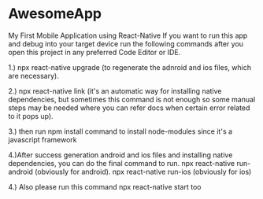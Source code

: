 # AwesomeApp
My First Mobile Application using React-Native
If you want to run this app and debug into your target device run the following commands after you open this project in any preferred Code Editor or IDE.

1.) npx react-native upgrade (to regenerate the adnroid and ios files, which are necessary).

2.) npx react-native link (it's an automatic way for installing native dependencies, but sometimes this command is not enough so some manual steps may be needed where you can refer docs when certain error related to it pops up).

3.) then run npm install command to install node-modules since it's a javascript framework

4.)After success generation android and ios files and installing native dependencies, you can do the final command to run.
       npx react-native run-android (obviously for android).
       npx react-native run-ios (obviously for ios)
       
4.) Also please run this command npx react-native start too 
